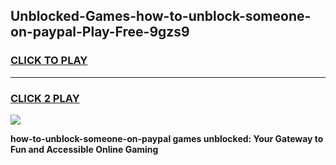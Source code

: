 
## Unblocked-Games-how-to-unblock-someone-on-paypal-Play-Free-9gzs9
<h3>
<a href="https://premium76.site?title=how-to-unblock-someone-on-paypal&ref=18A1">CLICK TO PLAY</a></h3>
<hr>

<h3>
<a href="https://premium76.site?title=how-to-unblock-someone-on-paypal&ref=18A1">CLICK 2 PLAY</a>
  
</h3>

<a href="https://premium76.site?title=how-to-unblock-someone-on-paypal&ref=18A1"><img src="https://clearcache.store/games.png"></a>


**how-to-unblock-someone-on-paypal games unblocked: Your Gateway to Fun and Accessible Online Gaming**
